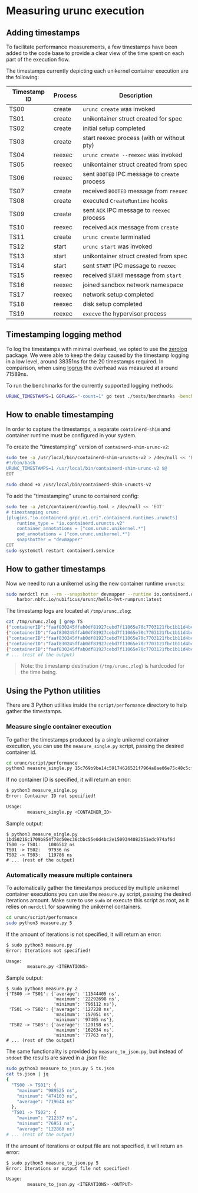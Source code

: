 # Measuring urunc execution

## Adding timestamps

To facilitate performance measurements, a few timestamps have been added to the code base to provide a clear view of the time spent on each part of the execution flow.

The timestamps currently depicting each unikernel container execution are the following:

| Timestamp ID | Process | Description                                   |
|--------------|---------|-----------------------------------------------|
| TS00         | create  | `urunc create` was invoked                    |
| TS01         | create  | unikontainer struct created for spec          |
| TS02         | create  | initial setup completed                       |
| TS03         | create  | start reexec process (with or without pty)    |
| TS04         | reexec  | `urunc create --reexec` was invoked           |
| TS05         | reexec  | unikontainer struct created from spec         |
| TS06         | reexec  | sent `BOOTED` IPC message to `create` process |
| TS07         | create  | received `BOOTED` message from `reexec`       |
| TS08         | create  | executed `CreateRuntime` hooks                |
| TS09         | create  | sent `ACK` IPC message to `reexec` process    |
| TS10         | reexec  | received `ACK` message from `create`          |
| TS11         | create  | `urunc create` terminated                     |
| TS12         | start   | `urunc start` was invoked                     |
| TS13         | start   | unikontainer struct created from spec         |
| TS14         | start   | sent `START` IPC message to `reexec`          |
| TS15         | reexec  | received `START` message from `start`         |
| TS16         | reexec  | joined sandbox network namespace              |
| TS17         | reexec  | network setup completed                       |
| TS18         | reexec  | disk setup completed                          |
| TS19         | reexec  | `execve` the hypervisor process               |

## Timestamping logging method

To log the timestamps with minimal overhead, we opted to use the [zerolog](https://github.com/rs/zerolog) package. We were able to keep the delay caused by the timestamp logging in a low level, around 38351ns for the 20 timestamps required. In comparison, when using [logrus](https://github.com/sirupsen/logrus) the overhead was measured at around 71589ns.

To run the benchmarks for the currently supported logging methods:

```bash
URUNC_TIMESTAMPS=1 GOFLAGS="-count=1" go test ./tests/benchmarks -bench=. -count 5 -v
```

## How to enable timestamping

In order to capture the timestamps, a separate `containerd-shim` and container runtime must be configured in your system.

To create the "timestamping" version of `containerd-shim-urunc-v2`:

```bash
sudo tee -a /usr/local/bin/containerd-shim-uruncts-v2 > /dev/null << 'EOT'
#!/bin/bash
URUNC_TIMESTAMPS=1 /usr/local/bin/containerd-shim-urunc-v2 $@
EOT

sudo chmod +x /usr/local/bin/containerd-shim-uruncts-v2
```

To add the "timestamping" urunc to containerd config:

```bash
sudo tee -a /etc/containerd/config.toml > /dev/null << 'EOT'
# timestamping urunc
[plugins."io.containerd.grpc.v1.cri".containerd.runtimes.uruncts]
    runtime_type = "io.containerd.uruncts.v2"
    container_annotations = ["com.urunc.unikernel.*"]
    pod_annotations = ["com.urunc.unikernel.*"]
    snapshotter = "devmapper"
EOT
sudo systemctl restart containerd.service
```

## How to gather timestamps

Now we need to run a unikernel using the new container runtime `uruncts`:

```bash
sudo nerdctl run --rm --snapshotter devmapper --runtime io.containerd.uruncts.v2 \
    harbor.nbfc.io/nubificus/urunc/hello-hvt-rumprun:latest
```

The timestamp logs are located at `/tmp/urunc.zlog`:

```bash
cat /tmp/urunc.zlog | grep TS
{"containerID":"faaf830245ffab0df81927cebd7f11065e70c7703121fbc1b11d4bca49bab461","timestampID":"cTS00","time":1703676366849599657}
{"containerID":"faaf830245ffab0df81927cebd7f11065e70c7703121fbc1b11d4bca49bab461","timestampID":"cTS01","time":1703676366853466038}
{"containerID":"faaf830245ffab0df81927cebd7f11065e70c7703121fbc1b11d4bca49bab461","timestampID":"TS00","time":1703676366853478852}
{"containerID":"faaf830245ffab0df81927cebd7f11065e70c7703121fbc1b11d4bca49bab461","timestampID":"TS01","time":1703676366854590287}
{"containerID":"faaf830245ffab0df81927cebd7f11065e70c7703121fbc1b11d4bca49bab461","timestampID":"TS02","time":1703676366854709857}
# ... (rest of the output)
```

> Note: the timestamp destination (`/tmp/urunc.zlog`) is hardcoded for the time being.

## Using the Python utilities

There are 3 Python utilities inside the `script/performance` directory to help gather the timestamps.

### Measure single container execution

To gather the timestamps produced by a single unikernel container execution, you can use the `measure_single.py` script, passing the desired container id.

```bash
cd urunc/script/performance
python3 measure_single.py 15c769b9be14c59174626521f7964a8ae06e75c48c5cfd91e2829317c15d455b
```

If no container ID is specified, it will return an error:

```bash
$ python3 measure_single.py 
Error: Container ID not specified!

Usage:
        measure_single.py <CONTAINER_ID>
```

Sample output:

```
$ python3 measure_single.py 1bd50216c1709b854f78d50ec36cbbc55e0d4bc2e1509344082b51edc974af6d
TS00 -> TS01:   1086512 ns
TS01 -> TS02:   97936 ns
TS02 -> TS03:   119786 ns
# ... (rest of the output)
```

### Automatically measure multiple containers

To automatically gather the timestamps produced by multiple unikernel container executions you can use the `measure.py` script, passing the desired iterations amount. Make sure to use `sudo` or execute this script as root, as it relies on `nerdctl` for spawning the unikernel containers.

```bash
cd urunc/script/performance
sudo python3 measure.py 5
```

If the amount of iterations is not specified, it will return an error:

```bash
$ sudo python3 measure.py 
Error: Iterations not specified!

Usage:
        measure.py <ITERATIONS>
```

Sample output:

```
$ sudo python3 measure.py 2
{'TS00 -> TS01': {'average': '11544405 ns',
                  'maximum': '22292698 ns',
                  'minimum': '796112 ns'},
 'TS01 -> TS02': {'average': '127228 ns',
                  'maximum': '157051 ns',
                  'minimum': '97405 ns'},
 'TS02 -> TS03': {'average': '120198 ns',
                  'maximum': '162634 ns',
                  'minimum': '77763 ns'},
# ... (rest of the output)
```


The same functionality is provided by `measure_to_json.py`, but instead of `stdout` the results are saved in a .json file:

```bash
sudo python3 measure_to_json.py 5 ts.json
cat ts.json | jq
{
  "TS00 -> TS01": {
    "maximum": "989525 ns",
    "minimum": "474103 ns",
    "average": "719644 ns"
  },
  "TS01 -> TS02": {
    "maximum": "212337 ns",
    "minimum": "76951 ns",
    "average": "122868 ns"
# ... (rest of the output)
```

If the amount of iterations or output file are not specified, it will return an error:

```bash
$ sudo python3 measure_to_json.py 5 
Error: Iterations or output file not specified!

Usage:
        measure_to_json.py <ITERATIONS> <OUTPUT>
```
